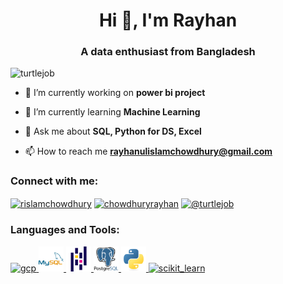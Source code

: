 <h1 align="center">Hi 👋, I'm Rayhan</h1>
<h3 align="center">A data enthusiast from Bangladesh</h3>

<p align="left"> <img src="https://komarev.com/ghpvc/?username=turtlejob&label=Profile%20views&color=0e75b6&style=flat" alt="turtlejob" /> </p>

- 🔭 I’m currently working on **power bi project**

- 🌱 I’m currently learning **Machine Learning**

- 💬 Ask me about **SQL, Python for DS, Excel**

- 📫 How to reach me **rayhanulislamchowdhury@gmail.com**

<h3 align="left">Connect with me:</h3>
<p align="left">
<a href="https://linkedin.com/in/rislamchowdhury" target="blank"><img align="center" src="https://raw.githubusercontent.com/rahuldkjain/github-profile-readme-generator/master/src/images/icons/Social/linked-in-alt.svg" alt="rislamchowdhury" height="30" width="40" /></a>
<a href="https://kaggle.com/chowdhuryrayhan" target="blank"><img align="center" src="https://raw.githubusercontent.com/rahuldkjain/github-profile-readme-generator/master/src/images/icons/Social/kaggle.svg" alt="chowdhuryrayhan" height="30" width="40" /></a>
<a href="https://www.hackerrank.com/turtlejob" target="blank"><img align="center" src="https://raw.githubusercontent.com/rahuldkjain/github-profile-readme-generator/master/src/images/icons/Social/hackerearth.svg" alt="@turtlejob" height="30" width="40" /></a>
</p>

<h3 align="left">Languages and Tools:</h3>
<p align="left"> <a href="https://cloud.google.com" target="_blank" rel="noreferrer"> <img src="https://www.vectorlogo.zone/logos/google_cloud/google_cloud-icon.svg" alt="gcp" width="40" height="40"/> </a> <a href="https://www.mysql.com/" target="_blank" rel="noreferrer"> <img src="https://raw.githubusercontent.com/devicons/devicon/master/icons/mysql/mysql-original-wordmark.svg" alt="mysql" width="40" height="40"/> </a> <a href="https://pandas.pydata.org/" target="_blank" rel="noreferrer"> <img src="https://raw.githubusercontent.com/devicons/devicon/2ae2a900d2f041da66e950e4d48052658d850630/icons/pandas/pandas-original.svg" alt="pandas" width="40" height="40"/> </a> <a href="https://www.postgresql.org" target="_blank" rel="noreferrer"> <img src="https://raw.githubusercontent.com/devicons/devicon/master/icons/postgresql/postgresql-original-wordmark.svg" alt="postgresql" width="40" height="40"/> </a> <a href="https://www.python.org" target="_blank" rel="noreferrer"> <img src="https://raw.githubusercontent.com/devicons/devicon/master/icons/python/python-original.svg" alt="python" width="40" height="40"/> </a> <a href="https://scikit-learn.org/" target="_blank" rel="noreferrer"> <img src="https://upload.wikimedia.org/wikipedia/commons/0/05/Scikit_learn_logo_small.svg" alt="scikit_learn" width="40" height="40"/> </a> </p>

